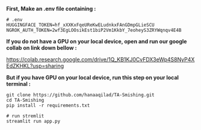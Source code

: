 **First, Make an .env file containing :**

```
# .env
HUGGINGFACE_TOKEN=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
NGROK_AUTH_TOKEN=2wf3EgLOOsikEst1biP2Vm1KkbY_7eoheyS3ZRYWqnqv4E4B
```

**If you do not have a GPU on your local device, open and run our google collab on link down bellow :**

https://colab.research.google.com/drive/1Q_KB1KJ0CvFDX3eWp4S8NyP4XEdZKHKL?usp=sharing


**But if you have GPU on your local device, run this step on your local terminal :**

```
git clone https://github.com/hanaaqilad/TA-Smishing.git
cd TA-Smishing
pip install -r requirements.txt

# run stremlit
streamlit run app.py
```
